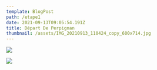 ```yaml
---
template: BlogPost
path: /etape1
date: 2021-09-13T09:05:54.191Z
title: Départ De Perpignan
thumbnail: /assets/IMG_20210913_110424_copy_600x714.jpg
---
```



![](/assets/IMG_20210911_100533_copy_800x600.jpg)



![](/assets/IMG_20210911_121029_copy_800x600.jpg)
